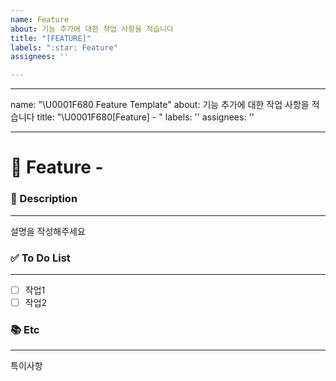 ```yaml
---
name: Feature
about: 기능 추가에 대한 작업 사항을 적습니다
title: "[FEATURE]"
labels: ":star: Feature"
assignees: ''

---
```


---
name: "\U0001F680 Feature Template"
about: 기능 추가에 대한 작업 사항을 적습니다
title: "\U0001F680[Feature] - "
labels: ''
assignees: ''

---

# 🚀 Feature - <!--{ 작업 내용 }-->
<!-- 위 작업내용 주석에 어떤 기능인지 적어주세요-->


### 📝 Description

---
<!-- 아래에 설명을 적어주세요 -->
설명을 작성해주세요


### ✅ To Do List

---
<!-- 아래에 어떤 작업을 해야 하는지 적어주세요 -->
- [ ] 작업1
- [ ] 작업2

### 📚 Etc

---
<!-- 작업 중 특이사항이 생기면 적어주세요 -->
특이사항